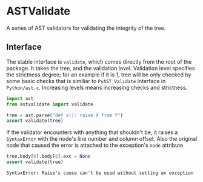 # ASTValidate

A series of AST validators for validating the integrity of the tree.

## Interface
The stable interface is `validate`, which comes directly from the root of
the package. It takes the tree, and the validation level. Validation level
specifies the strictness degree; for an example if it is 1, tree will be only
checked by some basic checks that is similiar to `PyAST_Validate` interface in
`Python/ast.c`. Increasing levels means increasing checks and strictness.

```py
import ast
from astvalidate import validate

tree = ast.parse("def x(): raise X from Y")
assert validate(tree)
```

If the validator encounters with anything that shouldn't be, it raises a `SyntaxError`
with the node's line number and column offset. Also the original node that caused the
error is attached to the exception's `node` attribute.

```py
tree.body[0].body[0].exc = None
assert validate(tree)
```

```
SyntaxError: Raise's cause can't be used without setting an exception
```
